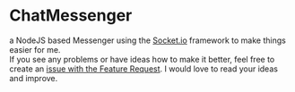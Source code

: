 # ChatMessenger
a NodeJS based Messenger using the [Socket.io](https://socket.io/) framework to make things easier for me.  
If you see any problems or have ideas how to make it better, feel free to create an [issue with the Feature Request](https://github.com/chibbi/ChatMessenger/issues/new?assignees=&labels=&template=feature_request.md&title=%5BFEATURE%5D+). I would love to read your ideas and improve.
